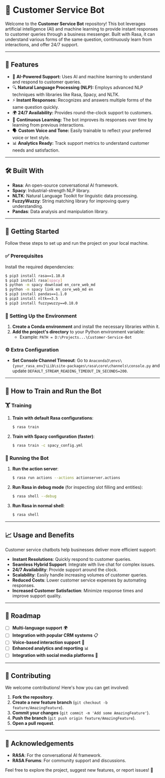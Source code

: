 # 🤖 Customer Service Bot

Welcome to the **Customer Service Bot** repository! This bot leverages artificial intelligence (AI) and machine learning to provide instant responses to customer queries through a business messenger. Built with Rasa, it can understand various forms of the same question, continuously learn from interactions, and offer 24/7 support.

---

## 🚀 Features
- 🧠 **AI-Powered Support:** Uses AI and machine learning to understand and respond to customer queries.
- 🔍 **Natural Language Processing (NLP):** Employs advanced NLP techniques with libraries like Rasa, Spacy, and NLTK.
- ⚡ **Instant Responses:** Recognizes and answers multiple forms of the same question quickly.
- 🌍 **24/7 Availability:** Provides round-the-clock support to customers.
- 🔄 **Continuous Learning:** The bot improves its responses over time by learning from previous interactions.
- 🗣️ **Custom Voice and Tone:** Easily trainable to reflect your preferred voice or text style.
- 📊 **Analytics Ready:** Track support metrics to understand customer needs and satisfaction.

---

## 🛠️ Built With
- **Rasa**: An open-source conversational AI framework.
- **Spacy**: Industrial-strength NLP library.
- **NLTK**: Natural Language Toolkit for linguistic data processing.
- **FuzzyWuzzy**: String matching library for improving query understanding.
- **Pandas**: Data analysis and manipulation library.

---

## 🏁 Getting Started

Follow these steps to set up and run the project on your local machine.

### ✅ Prerequisites
Install the required dependencies:
```bash
$ pip3 install rasa==1.10.8
$ pip3 install rasa[spacy]
$ python -m spacy download en_core_web_md
$ python -m spacy link en_core_web_md en
$ pip3 install pandas==1.1.0
$ pip3 install nltk==3.5
$ pip3 install fuzzywuzzy==0.18.0
```

### 🐍 Setting Up the Environment
1. **Create a Conda environment** and install the necessary libraries within it.
2. **Add the project's directory** to your Python environment variable:
   - Example: `PATH = D:\Projects...\Customer-Service-Bot`

### ⚙️ Extra Configuration
- **Set Console Channel Timeout**: Go to `Anaconda3\envs\{your_rasa_env}\Lib\site-packages\rasa\core\channels\console.py` and update `DEFAULT_STREAM_READING_TIMEOUT_IN_SECONDS=200`.

---

## 🤖 How to Train and Run the Bot

### 🏋️ Training
1. **Train with default Rasa configurations**:
   ```bash
   $ rasa train
   ```
2. **Train with Spacy configuration (faster)**:
   ```bash
   $ rasa train -c spacy_config.yml
   ```

### 🔧 Running the Bot
1. **Run the action server**:
   ```bash
   $ rasa run actions --actions actionserver.actions
   ```
2. **Run Rasa in debug mode** (for inspecting slot filling and entities):
   ```bash
   $ rasa shell --debug
   ```
3. **Run Rasa in normal shell**:
   ```bash
   $ rasa shell
   ```

---

## 📈 Usage and Benefits

Customer service chatbots help businesses deliver more efficient support:
- **Instant Resolutions**: Quickly respond to customer queries.
- **Seamless Hybrid Support**: Integrate with live chat for complex issues.
- **24/7 Availability**: Provide support around the clock.
- **Scalability**: Easily handle increasing volumes of customer queries.
- **Reduced Costs**: Lower customer service expenses by automating responses.
- **Increased Customer Satisfaction**: Minimize response times and improve support quality.

---

## 🌱 Roadmap
- [ ] **Multi-language support** 🌍
- [ ] **Integration with popular CRM systems** 📋
- [ ] **Voice-based interaction support** 🎤
- [ ] **Enhanced analytics and reporting** 📊
- [ ] **Integration with social media platforms** 📱

---

## 👥 Contributing
We welcome contributions! Here's how you can get involved:
1. **Fork the repository**.
2. **Create a new feature branch** (`git checkout -b feature/AmazingFeature`).
3. **Commit your changes** (`git commit -m 'Add some AmazingFeature'`).
4. **Push the branch** (`git push origin feature/AmazingFeature`).
5. **Open a pull request**.

---

## 🙏 Acknowledgements
- **RASA**: For the conversational AI framework.
- **RASA Forums**: For community support and discussions.

Feel free to explore the project, suggest new features, or report issues! 🚀

